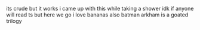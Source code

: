 its crude but it works
i came up with this while taking a shower
idk if anyone will read ts but here we go
i love bananas 
also
batman arkham is a goated trilogy
